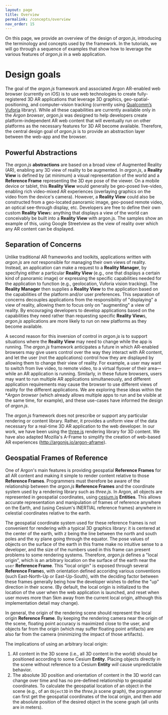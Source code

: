 ```yaml
---
layout: page
title: Overview
permalink: /concepts/overview
nav_order: 15
---
```


On this page, we provide an overview of the design of *argon.js*, introducing the terminology and concepts used by the framework. In the tutorials, we will go through a sequence of examples that show how to leverage the various features of *argon.js* in a web application. 

# Design goals

The goal of the *argon.js* framework and associated Argon AR-enabled web browser (currently on iOS) is to use web technologies to create fully-registered 3D AR applications that leverage 3D graphics, geo-spatial-positioning, and computer-vision tracking (currently using [Qualcomm’s Vuforia](https://www.qualcomm.com/products/vuforia) library). While all these capabilities are currently available only in the *Argon browser*, *argon.js* was designed to help developers create platform-independent AR  web content that will eventually run on other platforms as the necessary features for 3D AR become available. Therefore, the central design goal of *argon.js* is to provide an abstraction layer between the web-app and the browser.  

## Powerful Abstractions
The *argon.js* **abstractions** are based on a broad view of Augmented Reality (AR), enabling any 3D view of reality to be augmented. In *argon.js*, a **Reality View** is defined by (at minimum) a visual representation of the world and a **Reference Frame** representing the 3D eye pose of the viewer. On a mobile device or tablet, this **Reality View** would generally be geo-posed live-video, enabling rich video-mixed AR experiences (overlaying graphics on the video from the device's camera). However, a **Reality View** could also be constructed from a geo-located panoramic image, geo-posed remote video, an optical see-through display, etc. Developers are free to define their own custom **Reality View**s: anything that displays a view of the world can conceivably be built into a **Reality View** with argon.js. The samples show an example of this, using Google Streetview as the view of reality over which any AR content can be displayed.

## Separation of Concerns
Unlike traditional AR frameworks and toolkits, applications written with *argon.js* are *not* responsible for managing their own views of reality. Instead, an application can make a request to a **Reality Manager**, by specifying either a particular **Reality View** (e.g., one that displays a certain kind of panoramic image) or expressing the specific capabilities needed for the application to function (e.g., geolocation, Vuforia vision tracking). The **Reality Manager** then supplies a **Reality View** to the application based on the capabilities of the platform and/or user preferences. This separation of concerns decouples applications from the responsibility of "displaying" a view of reality, allowing them to focus only on "augmenting" a view of reality. By encouraging developers to develop applications based on the capabilities they need rather than requesting specific **Reality View**s, *argon.js* applications are more likely to run on new platforms as they become available.

A second reason for this inversion of control in *argon.js* is to support situations where the **Reality View** may need to change while the app is running. The *argon.js* framework anticipates a future in which AR-enabled browsers may give users control over the way they interact with AR content, and let the user (not the applications) control how they are displayed by allowing them to change their view of reality. For example, a user may want to switch from live video, to remote video, to a virtual flyover of their area—while an AR application is running. Similarly, in these future browsers, users may want to run multiple AR applications simultaneously, and different application requirements may cause the browser to use different views of reality for the different applications. We are exploring these ideas within the **Argon browser* (which already allows multiple apps to run and be visible at the same time, for example), and these use-cases have informed the design of *argon.js*.
    
The *argon.js* framework does not prescribe or support any particular rendering or content library. Rather, it provides a uniform view of the data necessary for a real-time 3D AR application to the web developer. In our work, we have been using the [three.js](http://threejs.org) rendering library for 3D content. We have also adapted Mozilla's A-Frame to simplify the creation of web-based AR experiences (http://argonjs.io/argon-aframe).

## Geospatial Frames of Reference

One of Argon's main features is providing geospatial **Reference Frames** for all AR content and making it simple to render content relative to those **Reference Frames**. Programmers must therefore be aware of the relationship between the *argon.js* **Reference Frames** and the coordinate system used by a rendering library such as *three.js*. In Argon, all objects are represented in geospatial coordinates, using [cesium.js](http://cesiumjs.org) **Entities**. This allows accurate representation and manipulation of frames of reference anywhere on the Earth, and (using Cesium's INERTIAL reference frames) anywhere in celestial coordinates relative to the earth.

The geospatial coordinate system used for these reference frames is not convenient for rendering with a typical 3D graphics library: it is centered at the center of the earth, with z being the line between the north and south poles and the xy plane going through the equator. The pose values of objects on the surface of the earth in this frame make no intuitive sense to a developer, and the size of the numbers used in this frame can present problems to some rendering systems. Therefore, *argon.js* defines a "local origin", which is an arbitrary location on the surface of the earth near the ```user``` **Reference Frame**. This "local origin" is exposed through several **Reference Frame**s, with orientation defined accoridng various conventions (such East-North-Up or East-Up-South), with the deciding factor between these frames generally being how the developer wishes to define the "up" direction in their scene. (By default, the local origin is initialized to the location of the user when the web application is launched, and reset when user moves more than 5km away from the current local origin, although this implementation detail may change). 

In general, the origin of the rendering scene should represent the local origin **Reference Frame**. By keeping the rendering camera near the origin of the scene, floating point accuracy is maximized close to the user, and objects far from the origin (which may suffer floating point artifacts) are also far from the camera (minimizing the impact of those artifacts).

The implications of using an arbitrary local origin:

1. All content in the 3D scene (i.e., all 3D content in the world) should be positioned according to some Cesium **Entity**. Placing objects directly in the scene without reference to a Cesium **Entity** *will* cause unpredictable behavior. 
1. The absolute 3D position and orientation of content in the 3D world can change over time and has no pre-defined relationship to geospatial coordinates. To calculate the geospatial location of an object in the scene (e.g., of an ```Object3D``` in the *three.js* scene graph), the programmer can first get the geospatial coordinates of the local origin, and then add the absolute position of the desired object in the scene graph (all units are in meters).

